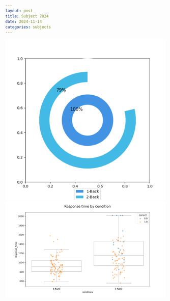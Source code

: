 ```yaml
---
layout: post
title: Subject 7024
date: 2024-11-14
categories: subjects
---
```


![](data/7024/run-9/7024_accuracy_by_condition.png)
![](data/7024/run-9/7024_response_time_by_condition.png)
